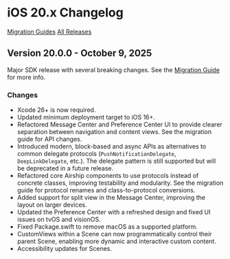 
# iOS 20.x Changelog

[Migration Guides](https://github.com/urbanairship/ios-library/tree/main/Documentation/Migration)
[All Releases](https://github.com/urbanairship/ios-library/releases)


## Version 20.0.0 - October 9, 2025
Major SDK release with several breaking changes. See the [Migration Guide](Documentation/Migration/migration-guide-19-20.md) for more info.

### Changes
- Xcode 26+ is now required.
- Updated minimum deployment target to iOS 16+.
- Refactored Message Center and Preference Center UI to provide clearer separation between navigation and content views. See the migration guide for API changes.
- Introduced modern, block-based and async APIs as alternatives to common delegate protocols (`PushNotificationDelegate`, `DeepLinkDelegate`, etc.). The delegate pattern is still supported but will be deprecated in a future release.
- Refactored core Airship components to use protocols instead of concrete classes, improving testability and modularity. See the migration guide for protocol renames and class-to-protocol conversions.
- Added support for split view in the Message Center, improving the layout on larger devices.
- Updated the Preference Center with a refreshed design and fixed UI issues on tvOS and visionOS.
- Fixed Package.swift to remove macOS as a supported platform.
- CustomViews within a Scene can now programmatically control their parent Scene, enabling more dynamic and interactive custom content.
- Accessibility updates for Scenes.